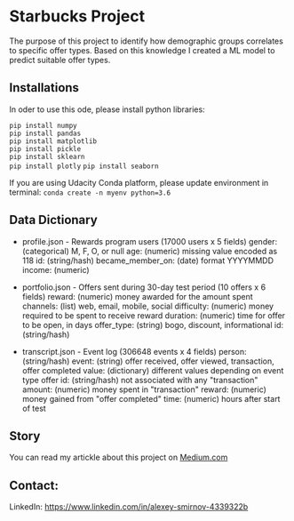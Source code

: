# Starbucks Project
The purpose of this project to identify how demographic groups correlates to specific offer types. Based on this knowledge I created a ML model to predict suitable offer types.

## Installations
In oder to use this ode, please install python libraries:

`pip install numpy`  
`pip install pandas`  
`pip install matplotlib`  
`pip install pickle`  
`pip install sklearn`  
`pip install plotly`
`pip install seaborn`

If you are using Udacity Conda platform, please update environment in terminal: `conda create -n myenv python=3.6`

## Data Dictionary
* profile.json - Rewards program users (17000 users x 5 fields)
gender: (categorical) M, F, O, or null
age: (numeric) missing value encoded as 118
id: (string/hash)
became_member_on: (date) format YYYYMMDD
income: (numeric)

* portfolio.json - Offers sent during 30-day test period (10 offers x 6 fields)
reward: (numeric) money awarded for the amount spent
channels: (list) web, email, mobile, social
difficulty: (numeric) money required to be spent to receive reward
duration: (numeric) time for offer to be open, in days
offer_type: (string) bogo, discount, informational
id: (string/hash)

* transcript.json - Event log (306648 events x 4 fields)
person: (string/hash)
event: (string) offer received, offer viewed, transaction, offer completed
value: (dictionary) different values depending on event type
offer id: (string/hash) not associated with any "transaction"
amount: (numeric) money spent in "transaction"
reward: (numeric) money gained from "offer completed"
time: (numeric) hours after start of test

## Story
You can read my artickle about this project on [Medium.com](https://best-mahogany-dolphin-856.medium.com/starbucks-project-18d8fb8dd85)

## Contact:
LinkedIn: https://www.linkedin.com/in/alexey-smirnov-4339322b
